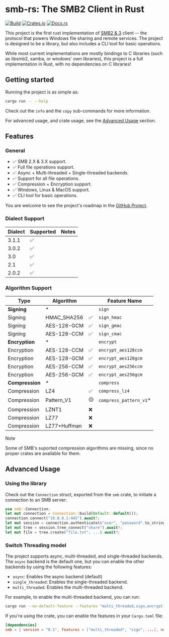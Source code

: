 # smb-rs: The SMB2 Client in Rust

[![Build](https://github.com/AvivNaaman/smb-rs/actions/workflows/build.yml/badge.svg)](https://github.com/AvivNaaman/smb-rs/actions/workflows/build.yml)
[![Crates.io](https://img.shields.io/crates/v/smb)](https://crates.io/crates/smb)
[![Docs.rs](https://docs.rs/smb/badge.svg)](https://docs.rs/smb)

This project is the first rust implementation of [SMB2 & 3](https://learn.microsoft.com/en-us/openspecs/windows_protocols/ms-smb2/5606ad47-5ee0-437a-817e-70c366052962) client -- the protocol that powers Windows file sharing and remote services. The project is designed to be a library, but also includes a CLI tool for basic operations.

While most current implementations are mostly bindings to C libraries (such as libsmb2, samba, or windows' own libraries), this project is a full implementation in Rust, with no dependencies on C libraries!

## Getting started
Running the project is as simple as:
```sh
cargo run -- --help
```
Check out the `info` and the `copy` sub-commands for more information.

For advanced usage, and crate usage, see the [Advanced Usage](#advanced-usage) section.
## Features
### General
- ✅ SMB 2.X & 3.X support.
- ✅ Full file operations support.
- ✅ Async + Multi-threaded + Single-threaded backends.
- ✅ Support for all file operations.
- ✅ Compression + Encryption support.
- ✅ Windows, Linux & MacOS support.
- ✅ CLI tool for basic operations.

You are welcome to see the project's roadmap in the [GitHub Project](https://github.com/users/AvivNaaman/projects/2).
### Dialect Support
| Dialect | Supported | Notes |
| ------- | --------- | ----- |
| 3.1.1   | ✅         |       |
| 3.0.2   | ✅         |       |
| 3.0     | ✅         |       |
| 2.1     | ✅         |       |
| 2.0.2   | ✅         |       |

### Algorithm Support
| Type            | Algorithm    |     | Feature Name           |
| --------------- | ------------ | --- | ---------------------- |
| **Signing**     | *            |     | `sign`                 |
| Signing         | HMAC_SHA256  | ✅   | `sign_hmac`            |
| Signing         | AES-128-GCM  | ✅   | `sign_gmac`            |
| Signing         | AES-128-CCM  | ✅   | `sign_cmac`            |
| **Encryption**  | *            |     | `encrypt`              |
| Encryption      | AES-128-CCM  | ✅   | `encrypt_aes128ccm`    |
| Encryption      | AES-128-GCM  | ✅   | `encrypt_aes128gcm`    |
| Encryption      | AES-256-CCM  | ✅   | `encrypt_aes256ccm`    |
| Encryption      | AES-256-GCM  | ✅   | `encrypt_aes256gcm`    |
| **Compression** | *            |     | `compress`             |
| Compression     | LZ4          | ✅   | `compress_lz4`         |
| Compression     | Pattern_V1   | 🟡   | `compress_pattern_v1`* |
| Compression     | LZNT1        | ❌   |                        |
| Compression     | LZ77         | ❌   |                        |
| Compression     | LZ77+Huffman | ❌   |                        |

> [!NOTE] 
> Some of SMB's suported compression algorithms are missing, since no proper crates are available for them.

## Advanced Usage
### Using the library
Check out the `Connection` struct, exported from the `smb` crate, to initiate a connection to an SMB server:
```rust
use smb::Connection;
let mut connection = Connection::build(Default::default());
connection.connect("10.0.0.1:445").await?;
let mut session = connection.authenticate(&"user", "password".to_string()).await?;
let mut tree = session.tree_connect("share").await?;
let mut file = tree.create("file.txt", ...).await?;
```

### Switch Threading model
The project supports async, multi-threaded, and single-threaded backends. The `async` backend is the default one, but you can enable the other backends by using the following features:
- `async`: Enables the async backend (default)
- `single_threaded`: Enables the single-threaded backend.
- `multi_threaded`: Enables the multi-threaded backend.

For example, to enable the multi-threaded backend, you can run:
```sh
cargo run --no-default-feature --features "multi_threaded,sign,encrypt,compress" -- --help
```
If you're using the crate, you can enable the features in your `Cargo.toml` file:
```toml
[dependencies]
smb = { version = "0.1", features = ["multi_threaded", "sign", ...], no-default-features = true }
```